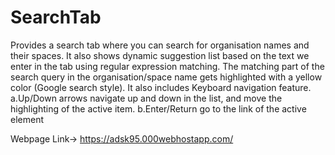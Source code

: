 # SearchTab
Provides a search tab where you can search for organisation names and their spaces.
It also shows dynamic suggestion list based on the text we enter in the tab using regular expression matching.
The matching part of the search query in the organisation/space name gets highlighted with a yellow color (Google search style).
It also includes Keyboard navigation feature.
a.Up/Down arrows navigate up and down in the list, and move the highlighting of the active  item.
b.Enter/Return go to the link of the active element
  
Webpage Link-> https://adsk95.000webhostapp.com/
